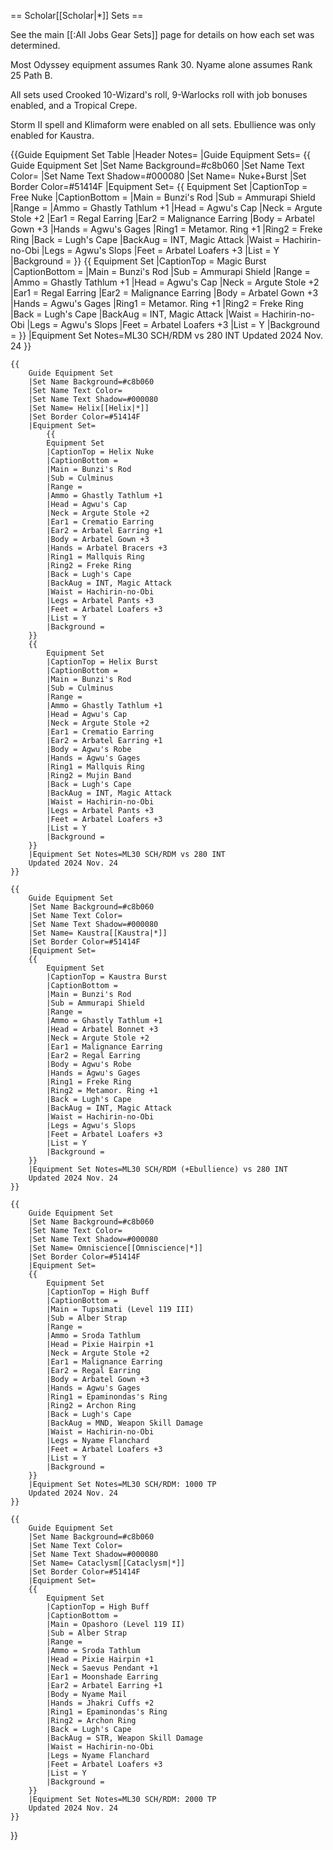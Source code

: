 == Scholar[[Scholar|*]] Sets ==

See the main [[:All Jobs Gear Sets]] page for details on how each set was determined.

Most Odyssey equipment assumes Rank 30. Nyame alone assumes Rank 25 Path B.

All sets used Crooked 10-Wizard's roll, 9-Warlocks roll with job bonuses enabled, and a Tropical Crepe.

Storm II spell and Klimaform were enabled on all sets. Ebullience was only enabled for Kaustra.



{{Guide Equipment Set Table
    |Header Notes=
    |Guide Equipment Sets=
    {{
        Guide Equipment Set
        |Set Name Background=#c8b060
        |Set Name Text Color=
        |Set Name Text Shadow=#000080
        |Set Name= Nuke+Burst
        |Set Border Color=#51414F
        |Equipment Set=
        {{
            Equipment Set
            |CaptionTop = Free Nuke
            |CaptionBottom =
            |Main = Bunzi's Rod
            |Sub = Ammurapi Shield
            |Range =
            |Ammo = Ghastly Tathlum +1
            |Head = Agwu's Cap
            |Neck = Argute Stole +2
            |Ear1 = Regal Earring
            |Ear2 = Malignance Earring
            |Body = Arbatel Gown +3
            |Hands = Agwu's Gages
            |Ring1 = Metamor. Ring +1
            |Ring2 = Freke Ring
            |Back = Lugh's Cape
            |BackAug = INT, Magic Attack
            |Waist = Hachirin-no-Obi
            |Legs = Agwu's Slops
            |Feet = Arbatel Loafers +3
            |List = Y
            |Background =
        }}
        {{
            Equipment Set
            |CaptionTop = Magic Burst
            |CaptionBottom =
            |Main = Bunzi's Rod
            |Sub = Ammurapi Shield
            |Range =
            |Ammo = Ghastly Tathlum +1
            |Head = Agwu's Cap
            |Neck = Argute Stole +2
            |Ear1 = Regal Earring
            |Ear2 = Malignance Earring
            |Body = Arbatel Gown +3
            |Hands = Agwu's Gages
            |Ring1 = Metamor. Ring +1
            |Ring2 = Freke Ring
            |Back = Lugh's Cape
            |BackAug = INT, Magic Attack
            |Waist = Hachirin-no-Obi
            |Legs = Agwu's Slops
            |Feet = Arbatel Loafers +3
            |List = Y
            |Background =
        }}
        |Equipment Set Notes=ML30 SCH/RDM vs 280 INT
        Updated 2024 Nov. 24
    }}
    
    {{
        Guide Equipment Set
        |Set Name Background=#c8b060
        |Set Name Text Color=
        |Set Name Text Shadow=#000080
        |Set Name= Helix[[Helix|*]]
        |Set Border Color=#51414F
        |Equipment Set=
            {{
            Equipment Set
            |CaptionTop = Helix Nuke
            |CaptionBottom =
            |Main = Bunzi's Rod
            |Sub = Culminus
            |Range =
            |Ammo = Ghastly Tathlum +1
            |Head = Agwu's Cap
            |Neck = Argute Stole +2
            |Ear1 = Crematio Earring
            |Ear2 = Arbatel Earring +1
            |Body = Arbatel Gown +3
            |Hands = Arbatel Bracers +3
            |Ring1 = Mallquis Ring
            |Ring2 = Freke Ring
            |Back = Lugh's Cape
            |BackAug = INT, Magic Attack
            |Waist = Hachirin-no-Obi
            |Legs = Arbatel Pants +3
            |Feet = Arbatel Loafers +3
            |List = Y
            |Background =
        }}
        {{
            Equipment Set
            |CaptionTop = Helix Burst
            |CaptionBottom =
            |Main = Bunzi's Rod
            |Sub = Culminus
            |Range =
            |Ammo = Ghastly Tathlum +1
            |Head = Agwu's Cap
            |Neck = Argute Stole +2
            |Ear1 = Crematio Earring
            |Ear2 = Arbatel Earring +1
            |Body = Agwu's Robe
            |Hands = Agwu's Gages
            |Ring1 = Mallquis Ring
            |Ring2 = Mujin Band
            |Back = Lugh's Cape
            |BackAug = INT, Magic Attack
            |Waist = Hachirin-no-Obi
            |Legs = Arbatel Pants +3
            |Feet = Arbatel Loafers +3
            |List = Y
            |Background =
        }}
        |Equipment Set Notes=ML30 SCH/RDM vs 280 INT
        Updated 2024 Nov. 24
    }}
    
    {{
        Guide Equipment Set
        |Set Name Background=#c8b060
        |Set Name Text Color=
        |Set Name Text Shadow=#000080
        |Set Name= Kaustra[[Kaustra|*]]
        |Set Border Color=#51414F
        |Equipment Set=
        {{
            Equipment Set
            |CaptionTop = Kaustra Burst
            |CaptionBottom =
            |Main = Bunzi's Rod
            |Sub = Ammurapi Shield
            |Range =
            |Ammo = Ghastly Tathlum +1
            |Head = Arbatel Bonnet +3
            |Neck = Argute Stole +2
            |Ear1 = Malignance Earring
            |Ear2 = Regal Earring
            |Body = Agwu's Robe
            |Hands = Agwu's Gages
            |Ring1 = Freke Ring
            |Ring2 = Metamor. Ring +1
            |Back = Lugh's Cape
            |BackAug = INT, Magic Attack
            |Waist = Hachirin-no-Obi
            |Legs = Agwu's Slops
            |Feet = Arbatel Loafers +3
            |List = Y
            |Background =
        }}
        |Equipment Set Notes=ML30 SCH/RDM (+Ebullience) vs 280 INT 
        Updated 2024 Nov. 24
    }}
    
    {{
        Guide Equipment Set
        |Set Name Background=#c8b060
        |Set Name Text Color=
        |Set Name Text Shadow=#000080
        |Set Name= Omniscience[[Omniscience|*]]
        |Set Border Color=#51414F
        |Equipment Set=
        {{
            Equipment Set
            |CaptionTop = High Buff
            |CaptionBottom =
            |Main = Tupsimati (Level 119 III)
            |Sub = Alber Strap
            |Range =
            |Ammo = Sroda Tathlum
            |Head = Pixie Hairpin +1
            |Neck = Argute Stole +2
            |Ear1 = Malignance Earring
            |Ear2 = Regal Earring
            |Body = Arbatel Gown +3
            |Hands = Agwu's Gages
            |Ring1 = Epaminondas's Ring
            |Ring2 = Archon Ring
            |Back = Lugh's Cape
            |BackAug = MND, Weapon Skill Damage
            |Waist = Hachirin-no-Obi
            |Legs = Nyame Flanchard
            |Feet = Arbatel Loafers +3
            |List = Y
            |Background =
        }}
        |Equipment Set Notes=ML30 SCH/RDM: 1000 TP
        Updated 2024 Nov. 24
    }}
    
    {{
        Guide Equipment Set
        |Set Name Background=#c8b060
        |Set Name Text Color=
        |Set Name Text Shadow=#000080
        |Set Name= Cataclysm[[Cataclysm|*]]
        |Set Border Color=#51414F
        |Equipment Set=
        {{
            Equipment Set
            |CaptionTop = High Buff
            |CaptionBottom =
            |Main = Opashoro (Level 119 II)
            |Sub = Alber Strap
            |Range =
            |Ammo = Sroda Tathlum
            |Head = Pixie Hairpin +1
            |Neck = Saevus Pendant +1
            |Ear1 = Moonshade Earring
            |Ear2 = Arbatel Earring +1
            |Body = Nyame Mail
            |Hands = Jhakri Cuffs +2
            |Ring1 = Epaminondas's Ring
            |Ring2 = Archon Ring
            |Back = Lugh's Cape
            |BackAug = STR, Weapon Skill Damage
            |Waist = Hachirin-no-Obi
            |Legs = Nyame Flanchard
            |Feet = Arbatel Loafers +3
            |List = Y
            |Background =
        }}
        |Equipment Set Notes=ML30 SCH/RDM: 2000 TP
        Updated 2024 Nov. 24
    }}


}}